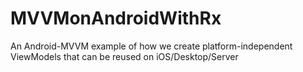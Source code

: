# MVVMonAndroidWithRx
An Android-MVVM example of how we create platform-independent ViewModels that can be reused on iOS/Desktop/Server
